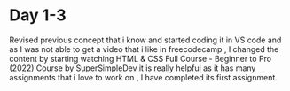 # Day 1-3
Revised previous concept that i know and started coding it in VS code and as I was not able to get a video that i like in freecodecamp , I changed the content 
by starting watching HTML & CSS Full Course - Beginner to Pro (2022) Course by SuperSimpleDev it is really helpful as it has many assignments that i love to work on , I 
have completed its first assignment.

